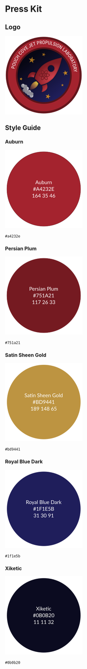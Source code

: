 # Press Kit

## Logo

![](/logo/logo_256.png)

## Style Guide

### Auburn

![](/assets/auburn.png) 

`#a4232e`


### Persian Plum

![](/assets/persian_plum.png)


`#751a21`

### Satin Sheen Gold

![](/assets/satin_sheen_gold.png) 

`#bd9441`

### Royal Blue Dark

![](/assets/royal_blue_dark.png) 


`#1f1e5b`

### Xiketic

![](/assets/xiketic.png)

`#0b0b20`
